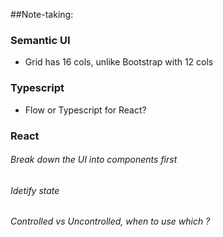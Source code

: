 ##Note-taking:

### Semantic UI

- Grid has 16 cols, unlike Bootstrap with 12 cols

### Typescript

- Flow or Typescript for React?

### React

###### Break down the UI into components first

###### Idetify state

###### Controlled vs Uncontrolled, when to use which ?
